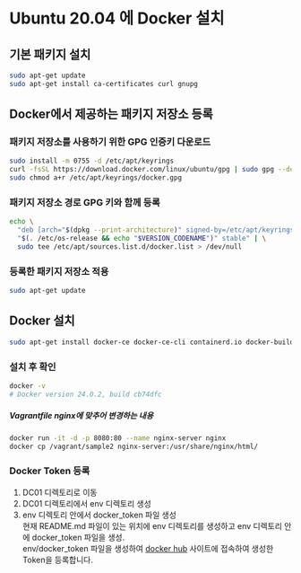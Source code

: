 # Ubuntu 20.04 에 Docker 설치

## 기본 패키지 설치
``` bash
sudo apt-get update
sudo apt-get install ca-certificates curl gnupg
```

## Docker에서 제공하는 패키지 저장소 등록

### 패키지 저장소를 사용하기 위한 GPG 인증키 다운로드
``` bash
sudo install -m 0755 -d /etc/apt/keyrings
curl -fsSL https://download.docker.com/linux/ubuntu/gpg | sudo gpg --dearmor -o /etc/apt/keyrings/docker.gpg
sudo chmod a+r /etc/apt/keyrings/docker.gpg
```

### 패키지 저장소 경로 GPG 키와 함께 등록
``` bash
echo \
  "deb [arch="$(dpkg --print-architecture)" signed-by=/etc/apt/keyrings/docker.gpg] https://download.docker.com/linux/ubuntu \
  "$(. /etc/os-release && echo "$VERSION_CODENAME")" stable" | \
  sudo tee /etc/apt/sources.list.d/docker.list > /dev/null
```

### 등록한 패키지 저장소 적용
``` bash
sudo apt-get update
```

## Docker 설치
``` bash
sudo apt-get install docker-ce docker-ce-cli containerd.io docker-buildx-plugin docker-compose-plugin
```

### 설치 후 확인
``` bash
docker -v
# Docker version 24.0.2, build cb74dfc
```

##### Vagrantfile nginx에 맞추어 변경하는 내용
```bash
docker run -it -d -p 8080:80 --name nginx-server nginx
docker cp /vagrant/sample2 nginx-server:/usr/share/nginx/html/
```

### Docker Token 등록
1. DC01 디렉토리로 이동
2. DC01 디렉토리에서 env 디렉토리 생성
3. env 디렉토리 안에서 docker_token 파일 생성<br>
현재 README.md 파일이 있는 위치에 env 디렉토리를 생성하고 env 디렉토리 안에 docker_token 파일을 생성.<br>
env/docker_token 파일을 생성하여 [docker hub](https://hub.docker.com/settings/security) 사이트에 접속하여 생성한 Token을 등록합니다.